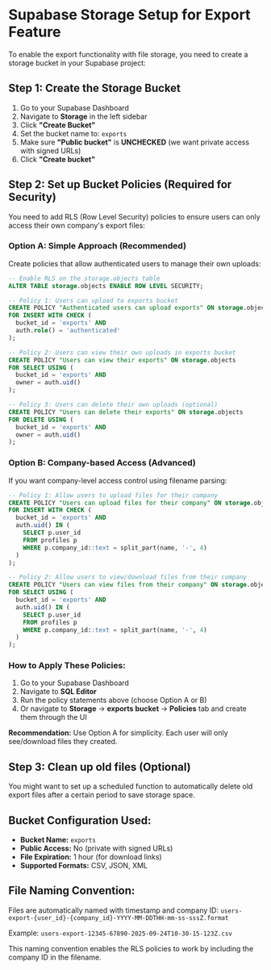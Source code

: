 # Supabase Storage Setup for Export Feature

To enable the export functionality with file storage, you need to create a storage bucket in your Supabase project:

## Step 1: Create the Storage Bucket

1. Go to your Supabase Dashboard
2. Navigate to **Storage** in the left sidebar
3. Click **"Create Bucket"**
4. Set the bucket name to: `exports`
5. Make sure **"Public bucket"** is **UNCHECKED** (we want private access with signed URLs)
6. Click **"Create bucket"**

## Step 2: Set up Bucket Policies (Required for Security)

You need to add RLS (Row Level Security) policies to ensure users can only access their own company's export files:

### Option A: Simple Approach (Recommended)
Create policies that allow authenticated users to manage their own uploads:

```sql
-- Enable RLS on the storage.objects table
ALTER TABLE storage.objects ENABLE ROW LEVEL SECURITY;

-- Policy 1: Users can upload to exports bucket
CREATE POLICY "Authenticated users can upload exports" ON storage.objects
FOR INSERT WITH CHECK (
  bucket_id = 'exports' AND
  auth.role() = 'authenticated'
);

-- Policy 2: Users can view their own uploads in exports bucket  
CREATE POLICY "Users can view their exports" ON storage.objects
FOR SELECT USING (
  bucket_id = 'exports' AND
  owner = auth.uid()
);

-- Policy 3: Users can delete their own uploads (optional)
CREATE POLICY "Users can delete their exports" ON storage.objects
FOR DELETE USING (
  bucket_id = 'exports' AND
  owner = auth.uid()
);
```

### Option B: Company-based Access (Advanced)
If you want company-level access control using filename parsing:

```sql
-- Policy 1: Allow users to upload files for their company
CREATE POLICY "Users can upload files for their company" ON storage.objects
FOR INSERT WITH CHECK (
  bucket_id = 'exports' AND
  auth.uid() IN (
    SELECT p.user_id 
    FROM profiles p 
    WHERE p.company_id::text = split_part(name, '-', 4)
  )
);

-- Policy 2: Allow users to view/download files from their company
CREATE POLICY "Users can view files from their company" ON storage.objects
FOR SELECT USING (
  bucket_id = 'exports' AND
  auth.uid() IN (
    SELECT p.user_id 
    FROM profiles p 
    WHERE p.company_id::text = split_part(name, '-', 4)
  )
);
```

### How to Apply These Policies:

1. Go to your Supabase Dashboard
2. Navigate to **SQL Editor**
3. Run the policy statements above (choose Option A or B)
4. Or navigate to **Storage** → **exports bucket** → **Policies** tab and create them through the UI

**Recommendation:** Use Option A for simplicity. Each user will only see/download files they created.

## Step 3: Clean up old files (Optional)

You might want to set up a scheduled function to automatically delete old export files after a certain period to save storage space.

## Bucket Configuration Used:
- **Bucket Name:** `exports`
- **Public Access:** No (private with signed URLs)
- **File Expiration:** 1 hour (for download links)
- **Supported Formats:** CSV, JSON, XML

## File Naming Convention:
Files are automatically named with timestamp and company ID: `users-export-{user_id}-{company_id}-YYYY-MM-DDTHH-mm-ss-sssZ.format`

Example: `users-export-12345-67890-2025-09-24T10-30-15-123Z.csv`

This naming convention enables the RLS policies to work by including the company ID in the filename.
